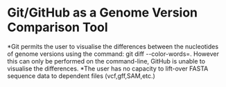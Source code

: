 # Git/GitHub as a Genome Version Comparison Tool
*Git permits the user to visualise the differences between the nucleotides of genome versions using the command: git diff --color-words=. However this can only be performed on the command-line, GitHub is unable to visualise the differences. 
*The user has no capacity to lift-over FASTA sequence data to dependent files (vcf,gff,SAM,etc.)
